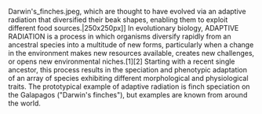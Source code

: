 Darwin's_finches.jpeg, which are thought to have evolved via an adaptive radiation that diversified their beak shapes, enabling them to exploit different food sources.|250x250px]] In evolutionary biology, ADAPTIVE RADIATION is a process in which organisms diversify rapidly from an ancestral species into a multitude of new forms, particularly when a change in the environment makes new resources available, creates new challenges, or opens new environmental niches.[1][2] Starting with a recent single ancestor, this process results in the speciation and phenotypic adaptation of an array of species exhibiting different morphological and physiological traits. The prototypical example of adaptive radiation is finch speciation on the Galapagos ("Darwin's finches"), but examples are known from around the world.
